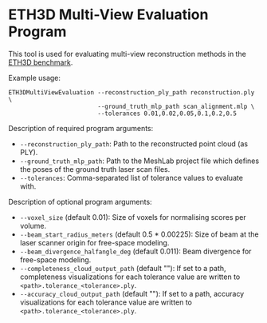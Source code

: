 # ETH3D Multi-View Evaluation Program #

This tool is used for evaluating multi-view reconstruction methods in the [ETH3D benchmark](https://www.eth3d.net/).

Example usage:

```
ETH3DMultiViewEvaluation --reconstruction_ply_path reconstruction.ply \
                         --ground_truth_mlp_path scan_alignment.mlp \
                         --tolerances 0.01,0.02,0.05,0.1,0.2,0.5
```

Description of required program arguments:

* `--reconstruction_ply_path`: Path to the reconstructed point cloud (as PLY).
* `--ground_truth_mlp_path`: Path to the MeshLab project file which defines the poses of the ground truth laser scan files.
* `--tolerances`: Comma-separated list of tolerance values to evaluate with.

Description of optional program arguments:

* `--voxel_size` (default 0.01): Size of voxels for normalising scores per volume.
* `--beam_start_radius_meters` (default 0.5 * 0.00225): Size of beam at the laser scanner origin for free-space modeling.
* `--beam_divergence_halfangle_deg` (default 0.011): Beam divergence for free-space modeling.
* `--completeness_cloud_output_path` (default ""): If set to a path, completeness visualizations for each tolerance value are written to `<path>.tolerance_<tolerance>.ply`.
* `--accuracy_cloud_output_path` (default ""): If set to a path, accuracy visualizations for each tolerance value are written to `<path>.tolerance_<tolerance>.ply`.
